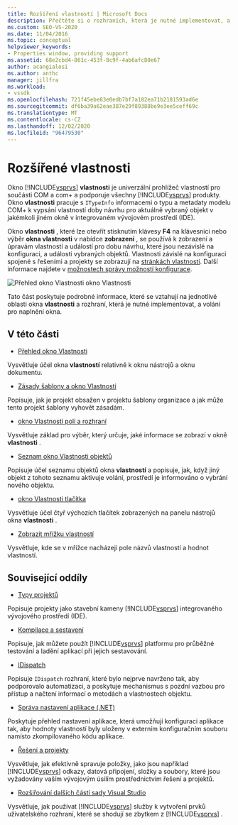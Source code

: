 ```yaml
---
title: Rozšíření vlastností | Microsoft Docs
description: Přečtěte si o rozhraních, která je nutné implementovat, a zavolejte k roztažení seznamu vlastností v okno Vlastnosti sady Visual Studio.
ms.custom: SEO-VS-2020
ms.date: 11/04/2016
ms.topic: conceptual
helpviewer_keywords:
- Properties window, providing support
ms.assetid: 68e2cbd4-861c-453f-8c9f-4ab6afc80e67
author: acangialosi
ms.author: anthc
manager: jillfra
ms.workload:
- vssdk
ms.openlocfilehash: 721f45ebe83e0edb7bf7a182ea71b2181593ad6e
ms.sourcegitcommit: df6ba39a62eae387e29f89388be9e3ee5ceff69c
ms.translationtype: MT
ms.contentlocale: cs-CZ
ms.lasthandoff: 12/02/2020
ms.locfileid: "96479530"
---
```

# <a name="extend-properties"></a>Rozšířené vlastnosti
Okno [!INCLUDE[vsprvs](../../code-quality/includes/vsprvs_md.md)] **vlastnosti** je univerzální prohlížeč vlastností pro součásti COM a com+ a podporuje všechny [!INCLUDE[vsprvs](../../code-quality/includes/vsprvs_md.md)] produkty. Okno **vlastnosti** pracuje s `ITypeInfo` informacemi o typu a metadaty modelu COM+ k vypsání vlastností doby návrhu pro aktuálně vybraný objekt v jakémkoli jiném okně v integrovaném vývojovém prostředí (IDE).

 Okno **vlastnosti** , které lze otevřít stisknutím klávesy **F4** na klávesnici nebo výběr **okna vlastnosti** v nabídce **zobrazení** , se používá k zobrazení a úpravám vlastností a událostí pro dobu návrhu, které jsou nezávislé na konfiguraci, a události vybraných objektů. Vlastnosti závislé na konfiguraci spojené s řešeními a projekty se zobrazují na [stránkách vlastností](../../extensibility/internals/property-pages.md). Další informace najdete v [možnostech správy možností konfigurace](../../extensibility/internals/managing-configuration-options.md).

 ![Přehled okno Vlastnosti](../../extensibility/internals/media/vspropertieswindow.png "vsPropertiesWindow") okno Vlastnosti

 Tato část poskytuje podrobné informace, které se vztahují na jednotlivé oblasti okna **vlastnosti** a rozhraní, která je nutné implementovat, a volání pro naplnění okna.

## <a name="in-this-section"></a>V této části
- [Přehled okno Vlastnosti](../../extensibility/internals/properties-window-overview.md)

 Vysvětluje účel okna **vlastností** relativně k oknu nástrojů a oknu dokumentu.

- [Zásady šablony a okno Vlastnosti](../../extensibility/internals/template-policy-and-the-properties-window.md)

 Popisuje, jak je projekt obsažen v projektu šablony organizace a jak může tento projekt šablony vyhovět zásadám.

- [okno Vlastnosti polí a rozhraní](../../extensibility/internals/properties-window-fields-and-interfaces.md)

 Vysvětluje základ pro výběr, který určuje, jaké informace se zobrazí v okně **vlastnosti** .

- [Seznam okno Vlastnosti objektů](../../extensibility/internals/properties-window-object-list.md)

 Popisuje účel seznamu objektů okna **vlastností** a popisuje, jak, když jiný objekt z tohoto seznamu aktivuje volání, prostředí je informováno o vybrání nového objektu.

- [okno Vlastnosti tlačítka](../../extensibility/internals/properties-window-buttons.md)

 Vysvětluje účel čtyř výchozích tlačítek zobrazených na panelu nástrojů okna **vlastnosti** .

- [Zobrazit mřížku vlastností](../../extensibility/internals/properties-display-grid.md)

 Vysvětluje, kde se v mřížce nacházejí pole názvů vlastností a hodnot vlastností.

## <a name="related-sections"></a>Související oddíly
- [Typy projektů](../../extensibility/internals/project-types.md)

 Popisuje projekty jako stavební kameny [!INCLUDE[vsprvs](../../code-quality/includes/vsprvs_md.md)] integrovaného vývojového prostředí (IDE).

- [Kompilace a sestavení](../../ide/compiling-and-building-in-visual-studio.md)

 Popisuje, jak můžete použít [!INCLUDE[vsprvs](../../code-quality/includes/vsprvs_md.md)] platformu pro průběžné testování a ladění aplikací při jejich sestavování.

- [IDispatch](/previous-versions/windows/desktop/api/oaidl/nn-oaidl-idispatch)

 Popisuje `IDispatch` rozhraní, které bylo nejprve navrženo tak, aby podporovalo automatizaci, a poskytuje mechanismus s pozdní vazbou pro přístup a načtení informací o metodách a vlastnostech objektu.

- [Správa nastavení aplikace (.NET)](../../ide/managing-application-settings-dotnet.md)

 Poskytuje přehled nastavení aplikace, která umožňují konfiguraci aplikace tak, aby hodnoty vlastností byly uloženy v externím konfiguračním souboru namísto zkompilovaného kódu aplikace.

- [Řešení a projekty](../../ide/solutions-and-projects-in-visual-studio.md)

 Vysvětluje, jak efektivně spravuje položky, jako jsou například [!INCLUDE[vsprvs](../../code-quality/includes/vsprvs_md.md)] odkazy, datová připojení, složky a soubory, které jsou vyžadovány vaším vývojovým úsilím prostřednictvím řešení a projektů.

- [Rozšiřování dalších částí sady Visual Studio](../../extensibility/extending-other-parts-of-visual-studio.md)

 Vysvětluje, jak používat [!INCLUDE[vsprvs](../../code-quality/includes/vsprvs_md.md)] služby k vytvoření prvků uživatelského rozhraní, které se shodují se zbytkem z [!INCLUDE[vsprvs](../../code-quality/includes/vsprvs_md.md)] .
